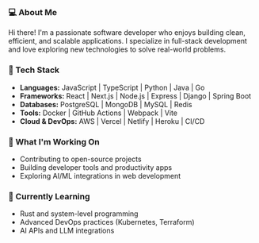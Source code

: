 ### 💻 About Me

Hi there! I'm a passionate software developer who enjoys building clean, efficient, and scalable applications. I specialize in full-stack development and love exploring new technologies to solve real-world problems.

### 🔧 Tech Stack

* **Languages:** JavaScript | TypeScript | Python | Java | Go
* **Frameworks:** React | Next.js | Node.js | Express | Django | Spring Boot
* **Databases:** PostgreSQL | MongoDB | MySQL | Redis
* **Tools:** Docker | GitHub Actions | Webpack | Vite
* **Cloud & DevOps:** AWS | Vercel | Netlify | Heroku | CI/CD

### 🚀 What I'm Working On

* Contributing to open-source projects
* Building developer tools and productivity apps
* Exploring AI/ML integrations in web development

### 🌱 Currently Learning

* Rust and system-level programming
* Advanced DevOps practices (Kubernetes, Terraform)
* AI APIs and LLM integrations

